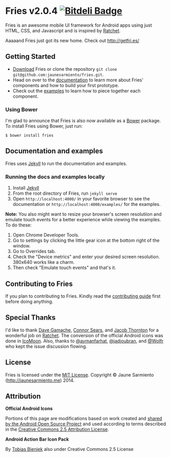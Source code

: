 # Fries v2.0.4 [![Bitdeli Badge](https://d2weczhvl823v0.cloudfront.net/jaunesarmiento/fries/trend.png)](https://bitdeli.com/free "Bitdeli Badge")

Fries is an awesome mobile UI framework for Android apps using just HTML, CSS,
and Javascript and is inspired by [Ratchet].

Aaaaand Fries just got its new home. Check out http://getfri.es/

## Getting Started

* [Download] Fries or clone the repository `git clone git@github.com:jaunesarmiento/fries.git`.
* Head on over to the [documentation] to learn more about Fries' components and how to build your first prototype.
* Check out the [examples] to learn how to piece together each component.

### Using Bower

I'm glad to announce that Fries is also now available as a [Bower] package. To
install Fries using Bower, just run:

```shell
$ bower install fries
```


## Documentation and examples

Fries uses [Jekyll] to run the documentation and examples.

### Running the docs and examples locally
1.  Install [Jekyll]
2.  From the root directory of Fries, run `jekyll serve`
3.  Open `http://localhost:4000/` in your favorite browser to see the documentation or `http://localhost:4000/examples/` for the examples.

__Note:__ You also might want to resize your browser's screen resolutiion and
emulate touch events for a better experience while viewing the examples. To do these:

1. Open Chrome Developer Tools.
2. Go to settings by clicking the little gear icon at the bottom right of the
   window.
3. Go to Overrides tab.
4. Check the "Device metrics" and enter your desired screen resolution. 380x640
   works like a charm.
5. Then check "Emulate touch events" and that's it.


## Contributing to Fries

If you plan to contributing to Fries. Kindly read the [contributing guide] first before doing anything.


## Special Thanks

I'd like to thank [Dave Gamache], [Connor Sears], and [Jacob Thornton] for a wonderful job on [Ratchet].
The conversion of the official Android icons was done in [IcoMoon]. Also, thanks to [@aymanfarhat](https://github.com/aymanfarhat),
[@jadjoubran](https://github.com/jadjoubran), and [@Wolfr](https://github.com/Wolfr) who kept the issue discussion flowing.


## License

Fries is licensed under the [MIT License]. Copyright &copy; Jaune Sarmiento (http://jaunesarmiento.me) 2014.


## Attribution
**Official Android Icons**

Portions of this page are modifications based on work created and [shared by the Android Open Source Project](http://code.google.com/policies.html) and used according to terms described in the [Creative Commons 2.5 Attribution License](http://creativecommons.org/licenses/by/2.5/).

__Android Action Bar Icon Pack__

By [Tobias Bieniek](https://github.com/Turbo87/Android-Action-Bar-Icon-Pack-Font) also under Creative Commons 2.5 License

[Download]: https://github.com/jaunesarmiento/fries/archive/master.zip
[Ratchet]: http://goratchet.com/
[documentation]: http://getfri.es
[Semantic Versioning]: http://semver.org/
[Grunt]: http://gruntjs.com/
[Jekyll]: http://jekyllrb.com/
[Bower]: http://bower.io/
[examples]: https://github.com/jaunesarmiento/fries/tree/master/examples
[bug fixes]: https://github.com/jaunesarmiento/fries/issues?labels=&page=1&state=closed
[breaking changes]: https://github.com/jaunesarmiento/fries/wiki/Breaking-Changes
[Dave Gamache]: http://github.com/dhgamache
[Connor Sears]: http://github.com/connors
[Jacob Thornton]: http://github.com/fat
[IcoMoon]: http://icomoon.io
[MIT License]: http://opensource.org/licenses/MIT
[contributing guide]: https://github.com/jaunesarmiento/fries/wiki/Contributing-to-Fries

